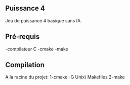 Puissance 4
-----------

Jeu de puissance 4 basique sans IA.

Pré-requis
----------
-compilateur C
-cmake
-make

Compilation
----------
A la racine du projet:
1-cmake -G Unix\ Makefiles
2-make
